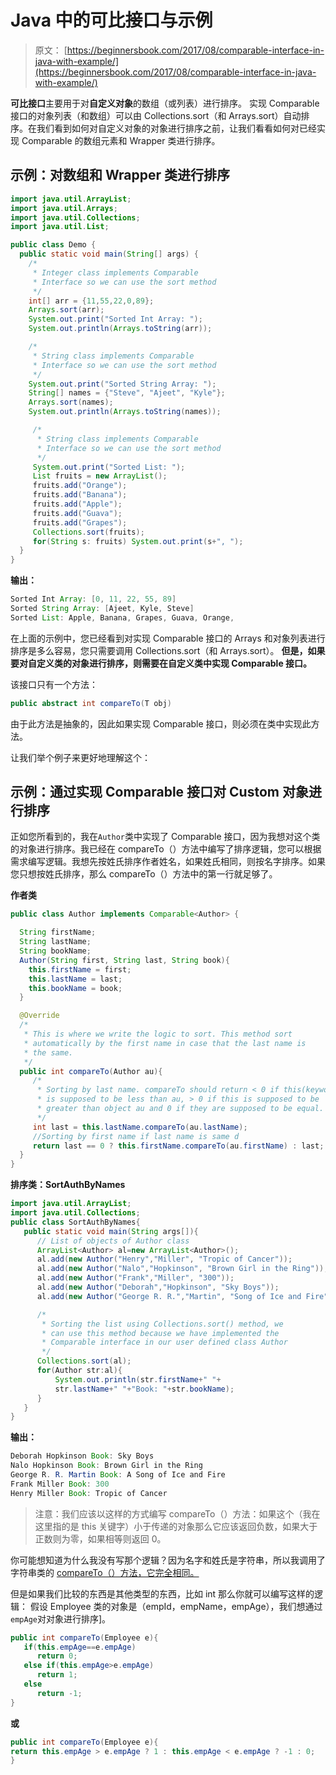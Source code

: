 # Java 中的可比接口与示例

> 原文： [https://beginnersbook.com/2017/08/comparable-interface-in-java-with-example/](https://beginnersbook.com/2017/08/comparable-interface-in-java-with-example/)

**可比接口**主要用于对**自定义对象**的数组（或列表）进行排序。
实现 Comparable 接口的对象列表（和数组）可以由 Collections.sort（和 Arrays.sort）自动排序。在我们看到如何对自定义对象的对象进行排序之前，让我们看看如何对已经实现 Comparable 的数组元素和 Wrapper 类进行排序。

## 示例：对数组和 Wrapper 类进行排序

```java
import java.util.ArrayList;
import java.util.Arrays;
import java.util.Collections;
import java.util.List;

public class Demo {
  public static void main(String[] args) {
    /*
     * Integer class implements Comparable
     * Interface so we can use the sort method
     */
    int[] arr = {11,55,22,0,89};
    Arrays.sort(arr);
    System.out.print("Sorted Int Array: ");
    System.out.println(Arrays.toString(arr));

    /*
     * String class implements Comparable
     * Interface so we can use the sort method
     */
    System.out.print("Sorted String Array: ");
    String[] names = {"Steve", "Ajeet", "Kyle"};
    Arrays.sort(names);
    System.out.println(Arrays.toString(names));

     /*
      * String class implements Comparable
      * Interface so we can use the sort method
      */
     System.out.print("Sorted List: ");
     List fruits = new ArrayList();
     fruits.add("Orange");
     fruits.add("Banana");
     fruits.add("Apple");
     fruits.add("Guava");
     fruits.add("Grapes");
     Collections.sort(fruits);
     for(String s: fruits) System.out.print(s+", ");
  }
}

```

**输出：**

```java
Sorted Int Array: [0, 11, 22, 55, 89]
Sorted String Array: [Ajeet, Kyle, Steve]
Sorted List: Apple, Banana, Grapes, Guava, Orange, 

```

在上面的示例中，您已经看到对实现 Comparable 接口的 Arrays 和对象列表进行排序是多么容易，您只需要调用 Collections.sort（和 Arrays.sort）。
**但是，如果要对自定义类的对象进行排序，则需要在自定义类中实现 Comparable 接口。**

该接口只有一个方法：

```java
public abstract int compareTo(T obj)
```

由于此方法是抽象的，因此如果实现 Comparable 接口，则必须在类中实现此方法。

让我们举个例子来更好地理解这个：

## 示例：通过实现 Comparable 接口对 Custom 对象进行排序

正如您所看到的，我在`Author`类中实现了 Comparable 接口，因为我想对这个类的对象进行排序。我已经在 compareTo（）方法中编写了排序逻辑，您可以根据需求编写逻辑。我想先按姓氏排序作者姓名，如果姓氏相同，则按名字排序。如果您只想按姓氏排序，那么 compareTo（）方法中的第一行就足够了。

**作者类**

```java
public class Author implements Comparable<Author> {

  String firstName;
  String lastName;
  String bookName;
  Author(String first, String last, String book){
	this.firstName = first;
	this.lastName = last;
	this.bookName = book;
  }

  @Override
  /*
   * This is where we write the logic to sort. This method sort 
   * automatically by the first name in case that the last name is 
   * the same.
   */
  public int compareTo(Author au){
     /* 
      * Sorting by last name. compareTo should return < 0 if this(keyword) 
      * is supposed to be less than au, > 0 if this is supposed to be 
      * greater than object au and 0 if they are supposed to be equal.
      */
     int last = this.lastName.compareTo(au.lastName);
     //Sorting by first name if last name is same d
     return last == 0 ? this.firstName.compareTo(au.firstName) : last;
  }
}

```

**排序类：SortAuthByNames**

```java
import java.util.ArrayList;   
import java.util.Collections;
public class SortAuthByNames{  
   public static void main(String args[]){  
      // List of objects of Author class
      ArrayList<Author> al=new ArrayList<Author>(); 
      al.add(new Author("Henry","Miller", "Tropic of Cancer"));  
      al.add(new Author("Nalo","Hopkinson", "Brown Girl in the Ring"));
      al.add(new Author("Frank","Miller", "300"));
      al.add(new Author("Deborah","Hopkinson", "Sky Boys"));
      al.add(new Author("George R. R.","Martin", "Song of Ice and Fire"));

      /*
       * Sorting the list using Collections.sort() method, we
       * can use this method because we have implemented the 
       * Comparable interface in our user defined class Author
       */
      Collections.sort(al);  
      for(Author str:al){  
    	  System.out.println(str.firstName+" "+
          str.lastName+" "+"Book: "+str.bookName);  
      } 
   }  
}  

```

**输出：**

```java
Deborah Hopkinson Book: Sky Boys
Nalo Hopkinson Book: Brown Girl in the Ring
George R. R. Martin Book: A Song of Ice and Fire
Frank Miller Book: 300
Henry Miller Book: Tropic of Cancer
```

> 注意：我们应该以这样的方式编写 compareTo（）方法：如果这个（我在这里指的是 this 关键字）小于传递的对象那么它应该返回负数，如果大于正数则为零，如果相等则返回 0。

你可能想知道为什么我没有写那个逻辑？因为名字和姓氏是字符串，所以我调用了字符串类的 [compareTo（）方法，它完全相同。](https://beginnersbook.com/2013/12/java-string-compareto-method-example/)

但是如果我们比较的东西是其他类型的东西，比如 int 那么你就可以编写这样的逻辑：
假设 Employee 类的对象是（empId，empName，empAge），我们想通过`empAge`对对象进行排序]。

```java
public int compareTo(Employee e){  
   if(this.empAge==e.empAge)  
      return 0;  
   else if(this.empAge>e.empAge)  
      return 1;  
   else  
      return -1;  
}
```

**或**

```java
public int compareTo(Employee e){  
return this.empAge > e.empAge ? 1 : this.empAge < e.empAge ? -1 : 0;
}
```